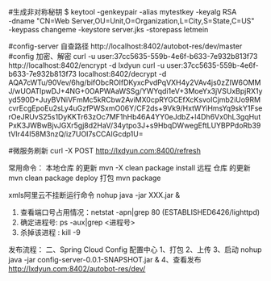 

#生成非对称秘钥
$ keytool -genkeypair -alias mytestkey -keyalg RSA \
  -dname "CN=Web Server,OU=Unit,O=Organization,L=City,S=State,C=US" \
  -keypass changeme -keystore server.jks -storepass letmein

#config-server 自查路径 
http://localhost:8402/autobot-res/dev/master
#config 加密、解密
curl -u user:37cc5635-559b-4e6f-b633-7e932b813f73  http://localhost:8402/encrypt -d lxdyun
curl -u user:37cc5635-559b-4e6f-b633-7e932b813f73 localhost:8402/decrypt -d AQA7cWTu/90Vev/6hg/bifObcROIfDKyxcPvdPqVXH4y2VAv4js0zZIW6OMMJ/wUOATlpwDJ+4NG+0OAPWAaWSSg/YWYqdi1eV+3MoeYx3jVSUxBpjRX1yyd590D+JuyBVNiVFmMc5kRCbw2AviMX0cpRYGCEfXcKsvoICjmb2iUo9RMcvrEcgEpoEu2sLy4uGzfPWSxmO06Y/CF2ds+9Vk9/HxtWYiHmsYq9skY1FserOeJRUvS25s1DyKKTr63zOc7MF1hHb46A4YY0eJdbZ+l4Dh6Vx0hL3gqHutPxK3JWBwBjvJGXr5gj8d2HaV/34ytpo3J+s9HbqDWwegEftLUYBPPdoRb39tVIr44I58M3nzQ/iz7UOI7sCCAIGcdp1U=

#微服务刷新
curl -X POST http://lxdyun.com:8400/refresh



常用命令：
本地仓库 的更新
mvn -X  clean package install 
远程 仓库 的更新
mvn clean package deploy
打包
mvn package

xmls阿里云不挂断运行命令 nohup java -jar XXX.jar & 
1. 查看端口号占用情况：netstat -apn|grep 80 (ESTABLISHED6426/lighttpd)
2. 确定进程号: ps -aux|grep <进程号> 
3. 杀掉该进程 : kill -9 

发布流程：
二、Spring Cloud Config 配置中心
1、打包
2、上传
3、启动
nohup java -jar config-server-0.0.1-SNAPSHOT.jar & 
4、查看发布
http://lxdyun.com:8402/autobot-res/dev/


